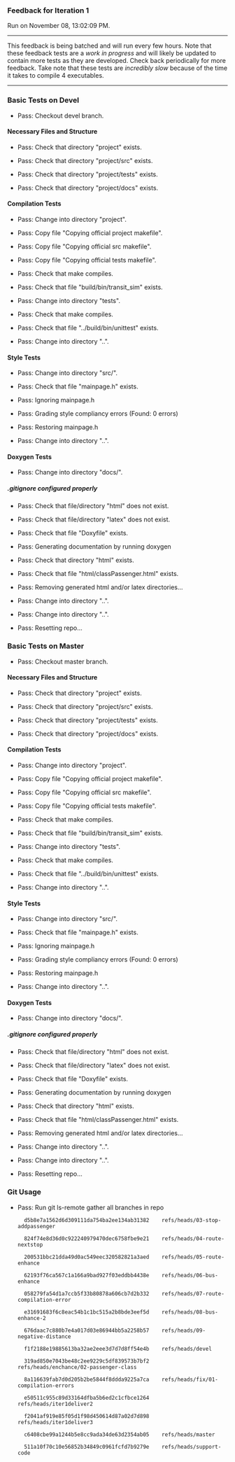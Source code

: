 ### Feedback for Iteration 1

Run on November 08, 13:02:09 PM.

<hr>

This feedback is being batched and will run every few hours. Note that these feedback tests are a *work in progress* and will likely be updated to contain more tests as they are developed. Check back periodically for more feedback. Take note that these tests are _incredibly slow_ because of the time it takes to compile 4 executables.

<hr>


### Basic Tests on Devel

+ Pass: Checkout devel branch.




#### Necessary Files and Structure

+ Pass: Check that directory "project" exists.

+ Pass: Check that directory "project/src" exists.

+ Pass: Check that directory "project/tests" exists.

+ Pass: Check that directory "project/docs" exists.


#### Compilation Tests

+ Pass: Change into directory "project".

+ Pass: Copy file "Copying official project makefile".



+ Pass: Copy file "Copying official src makefile".



+ Pass: Copy file "Copying official tests makefile".



+ Pass: Check that make compiles.



+ Pass: Check that file "build/bin/transit_sim" exists.

+ Pass: Change into directory "tests".

+ Pass: Check that make compiles.



+ Pass: Check that file "../build/bin/unittest" exists.

+ Pass: Change into directory "..".


#### Style Tests

+ Pass: Change into directory "src/".

+ Pass: Check that file "mainpage.h" exists.

+ Pass: Ignoring mainpage.h



+ Pass: Grading style compliancy errors (Found: 0 errors)

+ Pass: Restoring mainpage.h



+ Pass: Change into directory "..".


#### Doxygen Tests

+ Pass: Change into directory "docs/".


##### .gitignore configured properly

+ Pass: Check that file/directory "html" does not exist.

+ Pass: Check that file/directory "latex" does not exist.

+ Pass: Check that file "Doxyfile" exists.

+ Pass: Generating documentation by running doxygen

+ Pass: Check that directory "html" exists.

+ Pass: Check that file "html/classPassenger.html" exists.

+ Pass: Removing generated html and/or latex directories...



+ Pass: Change into directory "..".

+ Pass: Change into directory "..".

+ Pass: Resetting repo...




### Basic Tests on Master

+ Pass: Checkout master branch.




#### Necessary Files and Structure

+ Pass: Check that directory "project" exists.

+ Pass: Check that directory "project/src" exists.

+ Pass: Check that directory "project/tests" exists.

+ Pass: Check that directory "project/docs" exists.


#### Compilation Tests

+ Pass: Change into directory "project".

+ Pass: Copy file "Copying official project makefile".



+ Pass: Copy file "Copying official src makefile".



+ Pass: Copy file "Copying official tests makefile".



+ Pass: Check that make compiles.



+ Pass: Check that file "build/bin/transit_sim" exists.

+ Pass: Change into directory "tests".

+ Pass: Check that make compiles.



+ Pass: Check that file "../build/bin/unittest" exists.

+ Pass: Change into directory "..".


#### Style Tests

+ Pass: Change into directory "src/".

+ Pass: Check that file "mainpage.h" exists.

+ Pass: Ignoring mainpage.h



+ Pass: Grading style compliancy errors (Found: 0 errors)

+ Pass: Restoring mainpage.h



+ Pass: Change into directory "..".


#### Doxygen Tests

+ Pass: Change into directory "docs/".


##### .gitignore configured properly

+ Pass: Check that file/directory "html" does not exist.

+ Pass: Check that file/directory "latex" does not exist.

+ Pass: Check that file "Doxyfile" exists.

+ Pass: Generating documentation by running doxygen

+ Pass: Check that directory "html" exists.

+ Pass: Check that file "html/classPassenger.html" exists.

+ Pass: Removing generated html and/or latex directories...



+ Pass: Change into directory "..".

+ Pass: Change into directory "..".

+ Pass: Resetting repo...




### Git Usage

+ Pass: Run git ls-remote gather all branches in repo

		d5b8e7a1562d6d309111da754ba2ee134ab31382	refs/heads/03-stop-addpassenger

		824f74e8d36d0c922240979470dec6758fbe9e21	refs/heads/04-route-nextstop

		200531bbc21dda49d0ac549eec320582821a3aed	refs/heads/05-route-enhance

		62193f76ca567c1a166a9bad927f03eddbb4438e	refs/heads/06-bus-enhance

		058279fa54d1a7ccb5f33b80878a606cb7d2b332	refs/heads/07-route-compilation-error

		e31691683f6c8eac54b1c1bc515a2b8bde3eef5d	refs/heads/08-bus-enhance-2

		676daac7c880b7e4a017d03e86944bb5a2258b57	refs/heads/09-negative-distance

		f1f2188e19885613ba32ae2eee3d7d7d8ff54e4b	refs/heads/devel

		319ad850e7043be48c2ee9229c5df839573b7bf2	refs/heads/enchance/02-passenger-class

		8a116639fab7d0d205b2be5844f8ddda9225a7ca	refs/heads/fix/01-compilation-errors

		e50511c955c89d33164dfba5b6ed2c1cfbce1264	refs/heads/iter1deliver2

		f2041af919e85f05d1f98d450614d87a02d7d898	refs/heads/iter1deliver3

		c6408cbe99a1244b5e8cc9ada34de63d2354ab05	refs/heads/master

		511a10f70c10e56852b34849c0961fcfd7b9279e	refs/heads/support-code



